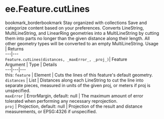  
#  ee.Feature.cutLines
bookmark_borderbookmark Stay organized with collections  Save and categorize content based on your preferences.
Converts LineString, MultiLineString, and LinearRing geometries into a MultiLineString by cutting them into parts no longer than the given distance along their length. All other geometry types will be converted to an empty MultiLineString.
Usage | Returns  
---|---  
`Feature.cutLines(distances, _maxError_, _proj_)`|  Feature  
Argument | Type | Details  
---|---|---  
this: `feature` | Element | Cuts the lines of this feature's default geometry.  
`distances` | List | Distances along each LineString to cut the line into separate pieces, measured in units of the given proj, or meters if proj is unspecified.  
`maxError` | ErrorMargin, default: null | The maximum amount of error tolerated when performing any necessary reprojection.  
`proj` | Projection, default: null | Projection of the result and distance measurements, or EPSG:4326 if unspecified.  
